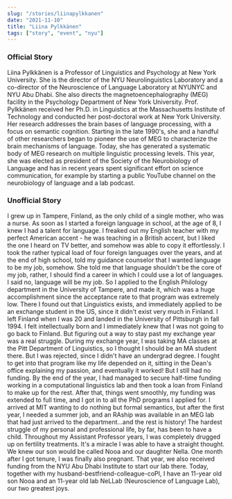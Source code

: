 ```yaml
---
slug: "/stories/liinapylkkanen"
date: "2021-11-10"
title: "Liina Pylkkänen"
tags: ["story", "event", "nyu"]
---
```

### Official Story
Liina Pylkkänen is a Professor of Linguistics and Psychology at New York University. She is the director of the NYU Neurolinguistics Laboratory and a co-director of the Neuroscience of Language Laboratory at NYUNYC and NYU Abu Dhabi. She also directs the magnetoencephalography (MEG) facility in the Psychology Department of New York University. Prof. Pylkkänen received her Ph.D. in Linguistics at the Massachusetts Institute of Technology and conducted her post-doctoral work at New York University. Her research addresses the brain bases of language processing, with a focus on semantic cognition. Starting in the late 1990's, she and a handful of other researchers began to pioneer the use of MEG to characterize the brain mechanisms of language. Today, she has generated a systematic body of MEG research on multiple linguistic processing levels. This year, she was elected as president of the Society of the Neurobiology of Language and has in recent years spent significant effort on science communication, for example by starting a public YouTube channel on the neurobiology of language and a lab podcast.

### Unofficial Story
I grew up in Tampere, Finland, as the only child of a single mother, who was a nurse. As soon as I started a foreign language in school, at the age of 8, I knew I had a talent for language. I freaked out my English teacher with my perfect American accent - he was teaching in a British accent, but I liked the one I heard on TV better, and somehow was able to copy it effortlessly. I took the rather typical load of four foreign languages over the years, and at the end of high school, told my guidance counselor that I wanted language to be my job, somehow. She told me that language shouldn't be the core of my job, rather, I should find a career in which I could use a lot of languages. I said no, language will be my job. So I applied to the English Philology department in the University of Tampere, and made it, which was a huge accomplishment since the acceptance rate to that program was extremely low. There I found out that Linguistics exists, and immediately applied to be an exchange student in the US, since it didn't exist very much in Finland. I left Finland when I was 20 and landed in the University of Pittsburgh in fall 1994. I felt intellectually born and I immediately knew that I was not going to go back to Finland. But figuring out a way to stay past my exchange year was a real struggle. During my exchange year, I was taking MA classes at the Pitt Department of Linguistics, so I thought I should be an MA student there. But I was rejected, since I didn't have an undergrad degree. I fought to get into that program like my life depended on it, sitting in the Dean's office explaining my passion, and eventually it worked! But I still had no funding. By the end of the year, I had managed to secure half-time funding working in a computational linguistics lab and then took a loan from Finland to make up for the rest. After that, things went smoothly, my funding was extended to full time, and I got in to all the PhD programs I applied for. I arrived at MIT wanting to do nothing but formal semantics, but after the first year, I needed a summer job, and an RAship was available in an MEG lab that had just arrived to the department...and the rest is history! The hardest struggle of my personal and professional life, by far, has been to have a child. Throughout my Assistant Professor years, I was completely drugged up on fertility treatments. It's a miracle I was able to have a straight thought. We knew our son would be called Nooa and our daughter Nella. One month after I got tenure, I was finally also pregnant. That year, we also received funding from the NYU Abu Dhabi Institute to start our lab there. Today, together with my husband-bestfriend-colleague-coPI, I have an 11-year old son Nooa and an 11-year old lab NeLLab (Neuroscience of Language Lab), our two greatest joys.